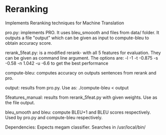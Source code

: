 # Reranking
Implements Reranking techniques for Machine Translation

pro.py: implements PRO. It uses bleu_smoooth and files from data/ folder. It outputs a file "output" which can be given as input to compute-bleu to obtain accuracy score.

rerank_5feat.py: is a modified rerank- with all 5 features for evaluation. They can be given as command line argument. 
The options are: -l -1 -t -0.875 -s -0.58 -n 1.042 -u -6.6 to get the best performance

compute-bleu: computes accuracy on outputs sentences from rerank and pro.

output: results from pro.py. Use as: ./compute-bleu < output

5features_manual: results from rerank_5feat.py with given weights. Use as the file output.

bleu_smooth and bleu: compute BLEU+1 and BLEU scores respectively. Used by pro.py and compute-bleu respectively.

Dependencies: Expects megam classifier. Searches in /usr/local/bin/


